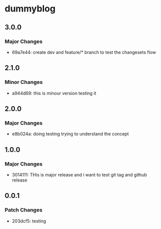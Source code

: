 # dummyblog

## 3.0.0

### Major Changes

- 69a7e44: create dev and feature/\* branch to test the changesets flow

## 2.1.0

### Minor Changes

- a944d69: this is minour version testing it

## 2.0.0

### Major Changes

- e8b024a: doing testing trying to understand the concept

## 1.0.0

### Major Changes

- 3014111: THis is major release and i want to test git tag and github release

## 0.0.1

### Patch Changes

- 203dcf5: testing
